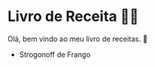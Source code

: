 # Livro de Receita :man_cook:

Olá, bem vindo ao meu livro de receitas. :wave:

- Strogonoff de Frango
